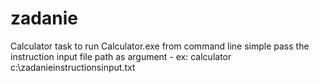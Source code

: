 # zadanie
Calculator task
to run Calculator.exe from command line simple pass the instruction input file path as argument - ex: calculator c:\zadanieinstructionsinput.txt
